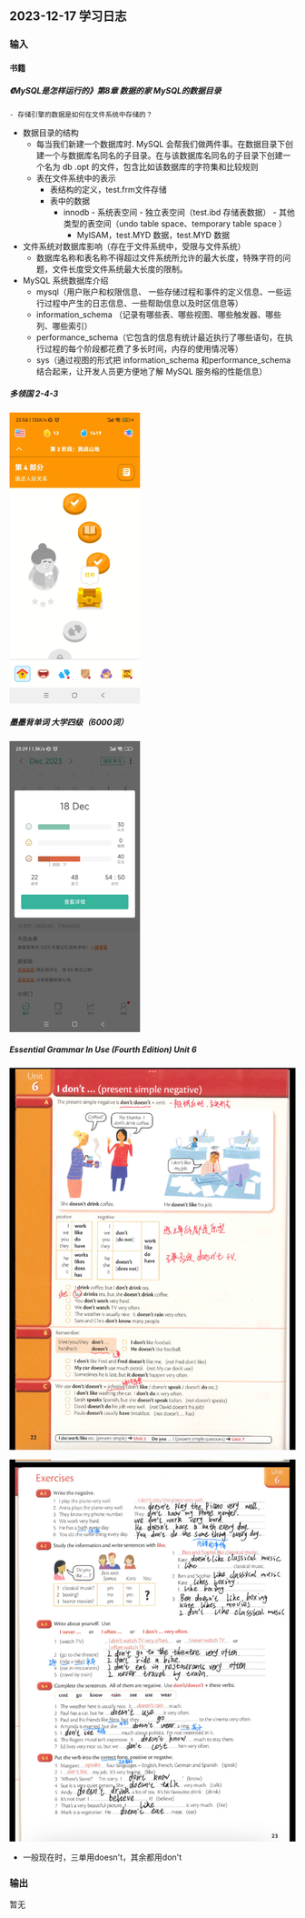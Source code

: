 ## 2023-12-17 学习日志

### 输入

#### 书籍

##### 《MySQL是怎样运行的》第8章 数据的家 MySQL的数据目录



	- 存储引擎的数据是如何在文件系统中存储的？
 - 数据目录的结构
   	- 每当我们新建一个数据库时. MySQL 会帮我们做两件事。在数据目录下创建一个与数据库名同名的子目录。在与该数据库名同名的子目录下创建一个名为 db .opt 的文件，包含比如该数据库的字符集和比较规则
    - 表在文件系统中的表示
      	- 表结构的定义，test.frm文件存储
       - 表中的数据
          - innodb
            	- 系统表空间
            	- 独立表空间（test.ibd 存储表数据）
            	- 其他类型的表空间（undo table space、temporary table space ）
         	- MylSAM，test.MYD 数据，test.MYD 数据
 - 文件系统对数据库影响（存在于文件系统中，受限与文件系统）
   	- 数据库名称和表名称不得超过文件系统所允许的最大长度，特殊字符的问题，文件长度受文件系统最大长度的限制。
 - MySQL 系统数据库介绍
   	-  mysql（用户账户和权限信息、 一些存储过程和事件的定义信息、一些运行过程中产生的日志信息、一些帮助信息以及时区信息等）
   	- information_schema （记录有哪些表、哪些视图、哪些触发器、哪些列、哪些索引）
   	- performance_schema（它包含的信息有统计最近执行了哪些语句，在执行过程的每个阶段都花费了多长时间，内存的使用情况等）
   	- sys（通过视图的形式把 information_schema 和performance_schema 结合起来，让开发人员更方便地了解 MySQL 服务榕的性能信息）

##### 多领国 2-4-3

<img src="../../2023/img/image-20231219002554068.png" alt="image-20231219002554068" style="zoom:50%;" />

##### 墨墨背单词 大学四级（6000词）

<img src="../../2023/img/image-20231219003103520.png" alt="image-20231219003103520" style="zoom:50%;" />

##### Essential Grammar In Use (Fourth Edition)  Unit 6

![image-20231219003216491](../../2023/img/image-20231219003216491.png)

![image-20231219003224514](../../2023/img/image-20231219003224514.png)

- 一般现在时，三单用doesn't，其余都用don't

### 输出

暂无

